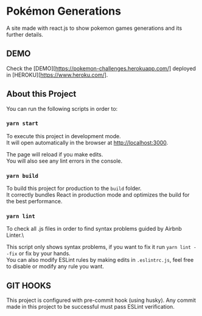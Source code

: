 # Pokémon Generations

A site made with react.js to show pokemon games generations and its further details.

## DEMO

Check the [DEMO][https://pokemon-challenges.herokuapp.com/] deployed in [HEROKU][https://www.heroku.com/].

## About this Project

You can run the following scripts in order to:

### `yarn start`

To execute this project in development mode.\
It will open automatically in the browser at [http://localhost:3000](http://localhost:3000).

The page will reload if you make edits.\
You will also see any lint errors in the console.

### `yarn build`

To build this project for production to the `build` folder.\
It correctly bundles React in production mode and optimizes the build for the best performance.

### `yarn lint`

To check all .js files in order to find syntax problems guided by Airbnb Linter.\

This script only shows syntax problems, if you want to fix it run `yarn lint --fix` or fix by your hands.\
You can also modify ESLint rules by making edits in `.eslintrc.js`, feel free to disable or modify any rule you want.

## GIT HOOKS

This project is configured with pre-commit hook (using husky). Any commit made in this project to be successful must pass ESLint verification.
